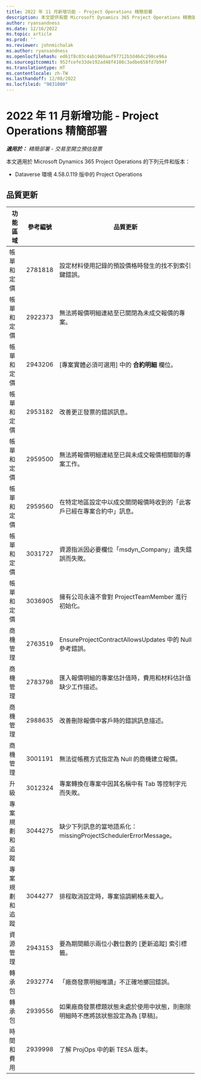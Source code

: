 ```yaml
---
title: 2022 年 11 月新增功能 - Project Operations 精簡部署
description: 本文提供有關 Microsoft Dynamics 365 Project Operations 精簡部署 2022 年 11 月發行版本中品質更新的資訊。
author: ryansandness
ms.date: 12/16/2022
ms.topic: article
ms.prod: ''
ms.reviewer: johnmichalak
ms.author: ryansandness
ms.openlocfilehash: ed61f8c03c4ab1960aaf97712b3d46dc298ce96a
ms.sourcegitcommit: 952fcefe33de192ad48f4108c3adbe658fd7b94f
ms.translationtype: HT
ms.contentlocale: zh-TW
ms.lasthandoff: 12/08/2022
ms.locfileid: "9831080"
---
```

# <a name="whats-new-november-2022---project-operations-lite-deployment"></a>2022 年 11 月新增功能 - Project Operations 精簡部署

_**適用於：** 精簡部署 - 交易至開立預估發票_

本文適用於 Microsoft Dynamics 365 Project Operations 的下列元件和版本：

- Dataverse 環境 4.58.0.119 版中的 Project Operations


## <a name="quality-updates"></a>品質更新

| 功能區域 | 參考編號 | 品質更新 |
| --- | --- | --- |
| 帳單和定價 | 2781818 | 設定材料使用記錄的預設價格時發生的找不到索引鍵錯誤。 |
| 帳單和定價 | 2922373 | 無法將報價明細連結至已關閉為未成交報價的專案。 |
| 帳單和定價 | 2943206 | [專案實體必須可選用] 中的 **合約明細** 欄位。 |
| 帳單和定價 | 2953182 | 改善更正發票的錯誤訊息。|
| 帳單和定價 | 2959500 | 無法將報價明細連結至已與未成交報價相關聯的專案工作。|
| 帳單和定價 | 2959560 | 在特定地區設定中以成交關閉報價時收到的「此客戶已經在專案合約中」訊息。 |
| 帳單和定價 | 3031727 | 資源指派因必要欄位「msdyn_Company」遺失錯誤而失敗。 |
| 帳單和定價 | 3036905 | 擁有公司永遠不會對 ProjectTeamMember 進行初始化。 |
| 商機管理 | 2763519 | EnsureProjectContractAllowsUpdates 中的 Null 參考錯誤。 |
| 商機管理 | 2783798 | 匯入報價明細的專案估計值時，費用和材料估計值缺少工作描述。|
| 商機管理 | 2988635 | 改善刪除報價中客戶時的錯誤訊息描述。 |
| 商機管理 | 3001191 | 無法從帳務方式指定為 Null 的商機建立報價。 |
| 升級 | 3012324 | 專案轉換在專案中因其名稱中有 Tab 等控制字元而失敗。 || 專案規劃和追蹤 | 2790384 | 擱置中 OperationSet 逾時太短。 |
| 專案規劃和追蹤 | 3044275 | 缺少下列訊息的當地語系化：missingProjectSchedulerErrorMessage。 |
| 專案規劃和追蹤 | 3044277 | 排程取消設定時，專案協調網格未載入。|
| 資源管理 | 2943153 | 要為期間顯示兩位小數位數的 [更新追蹤] 索引標籤。|
| 轉承包 | 2932774 | 「廠商發票明細唯讀」不正確地擲回錯誤。 |
| 轉承包 | 2939556 | 如果廠商發票標題狀態未處於使用中狀態，則刪除明細時不應將該狀態設定為為 [草稿]。 |
| 時間和費用 | 2939998 | 了解 ProjOps 中的新 TESA 版本。 |
